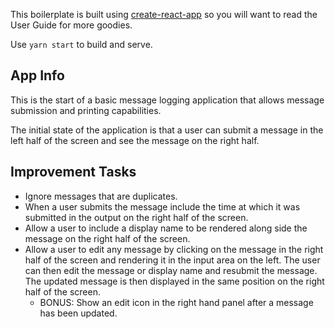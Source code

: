 This boilerplate is built using [create-react-app](https://github.com/facebook/create-react-app) so you will want to read the User Guide for more goodies.

Use `yarn start` to build and serve.

## App Info

This is the start of a basic message logging application that allows message submission and printing capabilities.

The initial state of the application is that a user can submit a message in the left half of the screen and see the message on the right half.

## Improvement Tasks

- Ignore messages that are duplicates.
- When a user submits the message include the time at which it was submitted in the output on the right half of the screen.
- Allow a user to include a display name to be rendered along side the message on the right half of the screen.
- Allow a user to edit any message by clicking on the message in the right half of the screen and rendering it in the input area on the left. The user can then edit the message or display name and resubmit the message. The updated message is then displayed in the same position on the right half of the screen.
  - BONUS: Show an edit icon in the right hand panel after a message has been updated.
